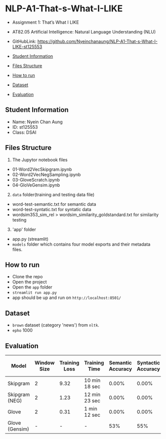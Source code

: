 # NLP-A1-That-s-What-I-LIKE
- Assignment 1: That’s What I LIKE
- AT82.05 Artificial Intelligence: Natural Language Understanding (NLU)
- GitHubLink: https://github.com/Nyeinchanaung/NLP-A1-That-s-What-I-LIKE-st125553
  
- [Student Information](#student-information)
- [Files Structure](#files-structure)
- [How to run](#how-to-run)
- [Dataset](#dataset)
- [Evaluation](#evaluation)

## Student Information
 - Name: Nyein Chan Aung
 - ID: st125553
 - Class: DSAI

## Files Structure
1) The Jupytor notebook files
- 01-Word2VecSkipgram.ipynb
- 02-Word2VecNegSampling.ipynb
- 03-GloveScratch.ipynb
- 04-GloVeGensim.ipynb
2) `data` folder(training and testing data file)
- word-test-semantic.txt for semantic data
- word-test-syntatic.txt for syntatic data
- wordsim353_sim_rel > wordsim_similarity_goldstandard.txt for similarity testing
3) 'app' folder  
- app.py (streamlit)
- `models` folder which contains four model exports and their metadata files.
 
## How to run
 - Clone the repo
 - Open the project
 - Open the `app` folder
 - `streamlit run app.py`
 - app should be up and run on `http://localhost:8501/`

## Dataset
- `brown` dataset (category 'news') from `nltk`.
- `epho` 1000

 ## Evaluation

| Model             | Window Size | Training Loss | Training Time | Semantic Accuracy | Syntactic Accuracy | Similarity (Correlation Score) |
|-------------------|-------------|---------------|---------------|--------------------|-------------------|-------------------|
| Skipgram          | 2     | 9.32      | 10 min 18 sec       | 0.00%            | 0.00%           | 0.08   |
| Skipgram (NEG)    | 2     | 1.23       | 12 min 23 sec       | 0.00%            | 0.00%           | 0.14   |
| Glove             | 2     | 0.31      | 1 min 12 sec       | 0.00%            | 0.00%           | 0.02   |
| Glove (Gensim)    | - | -       | -       | 53%            | 55%           | 0.54   |
